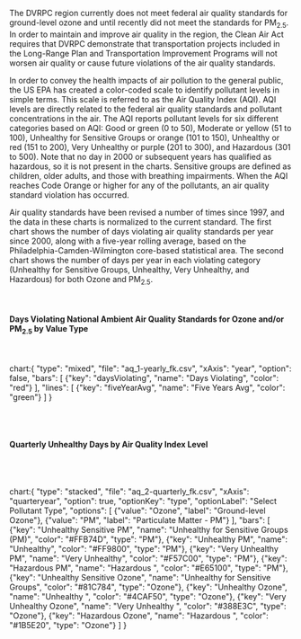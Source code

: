 The DVRPC region currently does not meet federal air quality standards for ground-level ozone and until recently did not meet the standards for PM<sub>2.5</sub>. In order to maintain and improve air quality in the region, the Clean Air Act requires that DVRPC demonstrate that transportation projects included in the Long-Range Plan and Transportation Improvement Programs will not worsen air quality or cause future violations of the air quality standards.

In order to convey the health impacts of air pollution to the general public, the US EPA has created a color-coded scale to identify pollutant levels in simple terms. This scale is referred to as the Air Quality Index (AQI). AQI levels are directly related to the federal air quality standards and pollutant concentrations in the air. The AQI reports pollutant levels for six different categories based on AQI: Good or green (0 to 50), Moderate or yellow (51 to 100), Unhealthy for Sensitive Groups or orange (101 to 150), Unhealthy or red (151 to 200), Very Unhealthy or purple (201 to 300), and Hazardous (301 to 500). Note that no day in 2000 or subsequent years has qualified as hazardous, so it is not present in the charts. Sensitive groups are defined as children, older adults, and those with breathing impairments. When the AQI reaches Code Orange or higher for any of the pollutants, an air quality standard violation has occurred.

Air quality standards have been revised a number of times since 1997, and the data in these charts is normalized to the current standard. The first chart shows the number of days violating air quality standards per year since 2000, along with a five-year rolling average, based on the Philadelphia-Camden-Wilmington core-based statistical area. The second chart shows the number of days per year in each violating category (Unhealthy for Sensitive Groups, Unhealthy, Very Unhealthy, and Hazardous) for both Ozone and PM<sub>2.5</sub>.

<br>

#### Days Violating National Ambient Air Quality Standards for Ozone and/or PM<sub>2.5</sub> by Value Type

<br>

chart:{
"type": "mixed",
"file": "aq_1-yearly_fk.csv",
"xAxis": "year",
"option": false,
"bars": [
{"key": "daysViolating", "name": "Days Violating", "color": "red"}
],
"lines": [
{"key": "fiveYearAvg", "name": "Five Years Avg", "color": "green"}
]
}

<br>
<br>

#### Quarterly Unhealthy Days by Air Quality Index Level

<br>
<br>

chart:{
"type": "stacked",
"file": "aq_2-quarterly_fk.csv",
"xAxis": "quarteryear",
"option": true,
"optionKey": "type",
"optionLabel": "Select Pollutant Type",
"options": [
{"value": "Ozone", "label": "Ground-level Ozone"},
{"value": "PM", "label": "Particulate Matter - PM"}
],
"bars": [
{"key": "Unhealthy Sensitive PM", "name": "Unhealthy for Sensitive Groups (PM)", "color": "#FFB74D", "type": "PM"},
{"key": "Unhealthy PM", "name": "Unhealthy", "color": "#FF9800", "type": "PM"},
{"key": "Very Unhealthy PM", "name": "Very Unhealthy", "color": "#F57C00", "type": "PM"},
{"key": "Hazardous PM", "name": "Hazardous ", "color": "#E65100", "type": "PM"},
{"key": "Unhealthy Sensitive Ozone", "name": "Unhealthy for Sensitive Groups", "color": "#81C784", "type": "Ozone"},
{"key": "Unhealthy Ozone", "name": "Unhealthy ", "color": "#4CAF50", "type": "Ozone"},
{"key": "Very Unhealthy Ozone", "name": "Very Unhealthy ", "color": "#388E3C", "type": "Ozone"},
{"key": "Hazardous Ozone", "name": "Hazardous ", "color": "#1B5E20", "type": "Ozone"}
]
}
